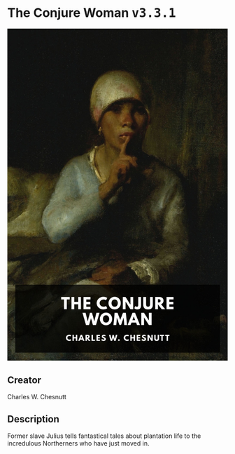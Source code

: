 
# The Conjure Woman <kbd>v3.3.1</kbd>

<center>
  <img src="./cover-1024.jpg"/>
</center>

## Creator
Charles W. Chesnutt

## Description
Former slave Julius tells fantastical tales about plantation life to the incredulous Northerners who have just moved in.
